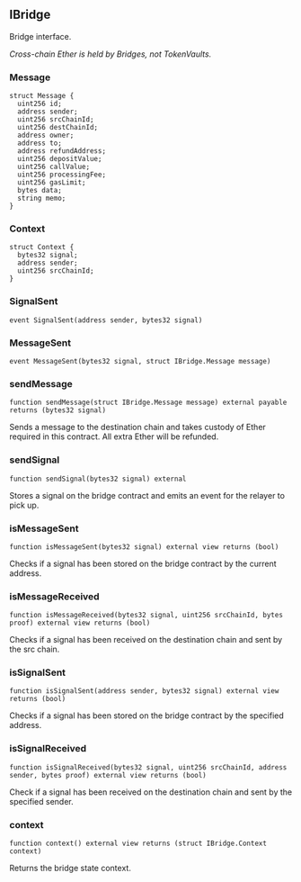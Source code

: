 ## IBridge

Bridge interface.

_Cross-chain Ether is held by Bridges, not TokenVaults._

### Message

```solidity
struct Message {
  uint256 id;
  address sender;
  uint256 srcChainId;
  uint256 destChainId;
  address owner;
  address to;
  address refundAddress;
  uint256 depositValue;
  uint256 callValue;
  uint256 processingFee;
  uint256 gasLimit;
  bytes data;
  string memo;
}
```

### Context

```solidity
struct Context {
  bytes32 signal;
  address sender;
  uint256 srcChainId;
}
```

### SignalSent

```solidity
event SignalSent(address sender, bytes32 signal)
```

### MessageSent

```solidity
event MessageSent(bytes32 signal, struct IBridge.Message message)
```

### sendMessage

```solidity
function sendMessage(struct IBridge.Message message) external payable returns (bytes32 signal)
```

Sends a message to the destination chain and takes custody
of Ether required in this contract. All extra Ether will be refunded.

### sendSignal

```solidity
function sendSignal(bytes32 signal) external
```

Stores a signal on the bridge contract and emits an event for the
relayer to pick up.

### isMessageSent

```solidity
function isMessageSent(bytes32 signal) external view returns (bool)
```

Checks if a signal has been stored on the bridge contract by the
current address.

### isMessageReceived

```solidity
function isMessageReceived(bytes32 signal, uint256 srcChainId, bytes proof) external view returns (bool)
```

Checks if a signal has been received on the destination chain and
sent by the src chain.

### isSignalSent

```solidity
function isSignalSent(address sender, bytes32 signal) external view returns (bool)
```

Checks if a signal has been stored on the bridge contract by the
specified address.

### isSignalReceived

```solidity
function isSignalReceived(bytes32 signal, uint256 srcChainId, address sender, bytes proof) external view returns (bool)
```

Check if a signal has been received on the destination chain and sent
by the specified sender.

### context

```solidity
function context() external view returns (struct IBridge.Context context)
```

Returns the bridge state context.
